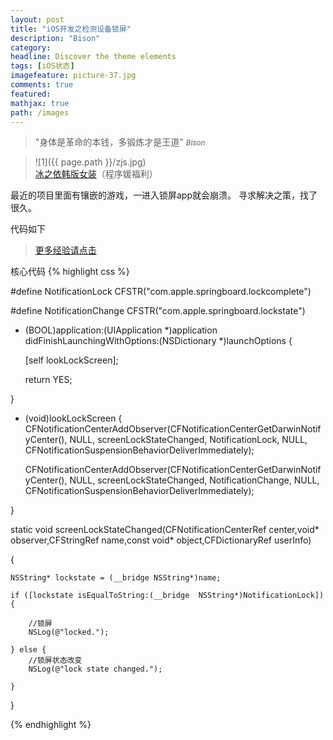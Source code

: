```yaml
---
layout: post
title: "iOS开发之检测设备锁屏"
description: "Bison"
category: 
headline: Discover the theme elements
tags: [iOS状态]
imagefeature: picture-37.jpg
comments: true
featured: 
mathjax: true
path: /images
---
```


>&quot;身体是革命的本钱，多锻炼才是王道&quot;
><small><cite title="Plato">Bison</cite></small>

>![1]({{ page.path }}/zjs.jpg)<br>
>[冰之依韩版女装](http://allluckly.taobao.com/)（程序媛福利）

最近的项目里面有镶嵌的游戏，一进入锁屏app就会崩溃。
寻求解决之策，找了很久。

代码如下<br>

 > [更多经验请点击](http://allluckly.cf/) 

核心代码
{% highlight css %}


#define NotificationLock CFSTR("com.apple.springboard.lockcomplete")

#define NotificationChange CFSTR("com.apple.springboard.lockstate")

- (BOOL)application:(UIApplication *)application didFinishLaunchingWithOptions:(NSDictionary *)launchOptions {

    
    [self lookLockScreen];

    return YES;
    
}

- (void)lookLockScreen
{
    CFNotificationCenterAddObserver(CFNotificationCenterGetDarwinNotifyCenter(), NULL, screenLockStateChanged, NotificationLock, NULL, CFNotificationSuspensionBehaviorDeliverImmediately);

    CFNotificationCenterAddObserver(CFNotificationCenterGetDarwinNotifyCenter(), NULL, screenLockStateChanged, NotificationChange, NULL, CFNotificationSuspensionBehaviorDeliverImmediately);


}

static void screenLockStateChanged(CFNotificationCenterRef center,void* observer,CFStringRef name,const void* object,CFDictionaryRef userInfo)

{

    NSString* lockstate = (__bridge NSString*)name;

    if ([lockstate isEqualToString:(__bridge  NSString*)NotificationLock]) {

        //锁屏
        NSLog(@"locked.");

    } else {
        //锁屏状态改变
        NSLog(@"lock state changed.");

    }

}

{% endhighlight %}





